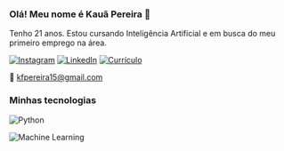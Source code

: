 ### Olá! Meu nome é Kauã Pereira 👋
  Tenho 21 anos. Estou cursando Inteligência Artificial e em busca do meu primeiro emprego na área.

[![Instagram](https://img.shields.io/badge/Instagram-E4405F?style=for-the-badge&logo=instagram&logoColor=white)](https://www.instagram.com/k_pereira15/) [![LinkedIn](https://img.shields.io/badge/LinkedIn-0077B5?style=for-the-badge&logo=linkedin&logoColor=white)](https://www.linkedin.com/in/kau%C3%A38/)
[![Currículo](https://img.shields.io/badge/currículo-000000?style=for-the-badge&logo=About.me&logoColor=white)](https://drive.google.com/file/d/1sg5elw0KS1I6iKSckZvtdZ-iboFXNX6T/view?usp=sharing)

📧 kfpereira15@gmail.com 

### Minhas tecnologias

![Python](https://img.shields.io/badge/Python-3776AB?style=for-the-badge&logo=python&logoColor=white)

![Machine Learning](https://img.shields.io/badge/MachineLearning-0077B5?style=for-the-badge&logo=linkedin&logoColor=white)



